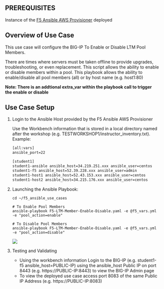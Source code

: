 ## PREREQUISITES
Instance of the [F5 Ansible AWS Provisioner](https://github.com/f5alliances/f5_provisioner) deployed

## Overview of Use Case
This use case will configure the BIG-IP To Enable or Disable LTM Pool Members.  

There are times where servers must be taken offline to provide upgrades, troubleshooting, or even replacement.  This script allows the ability to enable or disable members within a pool.  This playbook allows the ability to enable/disable all pool members (all) or by host name (e.g. host1:80) 

**Note: There is an addtional extra_var within the playbook call to trigger the enable or disable**
  
## Use Case Setup

1. Login to the Ansible Host provided by the F5 Ansible AWS Provisioner 
   
   Use the Workbench information that is stored in a local directory named after the workshop (e.g. TESTWORKSHOP1/instructor_inventory.txt).  Example:
   
   ```handlebars
   [all:vars]
   ansible_port=22

   [student1]
   student1-ansible ansible_host=34.219.251.xxx ansible_user=centos 
   student1-f5 ansible_host=52.39.228.xxx ansible_user=admin
   student1-host1 ansible_host=52.43.153.xxx ansible_user=centos
   student1-host2 ansible_host=34.215.176.xxx ansible_user=centos
   ```

2. Launching the Ansible Playbook:
   
   ```
   cd ~/f5_ansible_use_cases
   
   # To Enable Pool Members
   ansible-playbook F5-LTM-Member-Enable-Disable.yaml -e @f5_vars.yml -e "pool_action=enable"
 
   # To Disable Pool Members
   ansible-playbook F5-LTM-Member-Enable-Disable.yaml -e @f5_vars.yml -e "pool_action=disable"
   ```

   <kbd>
    <img src="../images/UseCase4-960.gif">
   </kbd>   

   <br/> 

3. Testing and Validating 
   - Using the workbench information Login to the BIG-IP (e.g. student1-f5 ansible_host=PUBLIC-IP) using the ansible_host Public IP on port 8443 (e.g. https://PUBLIC-IP:8443) to view the BIG-IP Admin page 
   - To view the deployed use case access port 8083 of the same Public IP Address (e.g. https://PUBLIC-IP:8083) 
   